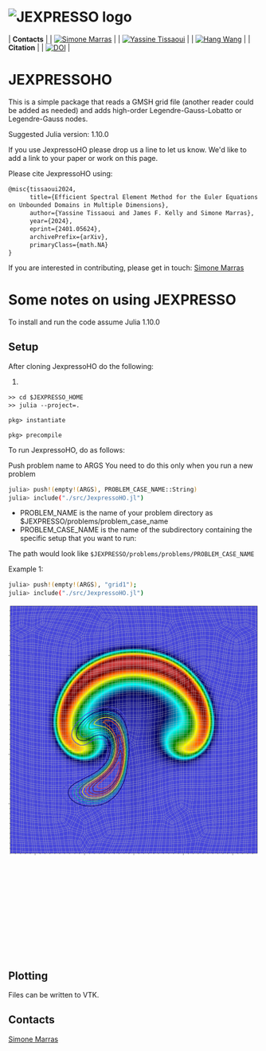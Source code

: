 # <img src="https://github.com/smarras79/JexpressoHO/blob/master/assets/logo-ext2.png" width="500" title="JEXPRESSO logo">

| **Contacts**  |
| [![Simone Marras](https://img.shields.io/badge/Simone%20Marras-smarras%40njit.edu-8e7cc3)](mailto:smarras@njit.edu) |
| [![Yassine Tissaoui](https://img.shields.io/badge/Yassine%20Tissaoui-yt277%40njit.edu-8e7cc3)](mailto:yt277@njit.edu) |
| [![Hang Wang](https://img.shields.io/badge/Hang%20Wang-hang.wang%40njit.edu-8e7cc3)](mailto:hang.wang@njit.edu) |
| **Citation** |
| [![DOI](https://img.shields.io/badge/article-arXiv:2401.05624-green)](https://doi.org/10.48550/arXiv.2401.05624) |

# JEXPRESSOHO
This is a simple package that reads a GMSH grid file (another reader could be added as needed) and adds high-order Legendre-Gauss-Lobatto or Legendre-Gauss nodes.

Suggested Julia version: 1.10.0

If you use JexpressoHO please drop us a line to let us know. We'd like to add a link to your paper or work on this page.

Please cite JexpressoHO using:

```
@misc{tissaoui2024,
      title={Efficient Spectral Element Method for the Euler Equations on Unbounded Domains in Multiple Dimensions}, 
      author={Yassine Tissaoui and James F. Kelly and Simone Marras},
      year={2024},
      eprint={2401.05624},
      archivePrefix={arXiv},
      primaryClass={math.NA}
}
```

If you are interested in contributing, please get in touch:
[Simone Marras](mailto:smarras@njit.edu)


# Some notes on using JEXPRESSO

To install and run the code assume Julia 1.10.0

## Setup 

After cloning JexpressoHO do the following:

1.
```bashx
>> cd $JEXPRESSO_HOME
>> julia --project=.
```

```
pkg> instantiate
```
```
pkg> precompile
```


To run JexpressoHO, do as follows:

Push problem name to ARGS
You need to do this only when you run a new problem
```bash
julia> push!(empty!(ARGS), PROBLEM_CASE_NAME::String)
julia> include("./src/JexpressoHO.jl")
```

* PROBLEM_NAME is the name of your problem directory as $JEXPRESSO/problems/problem_case_name
* PROBLEM_CASE_NAME is the name of the subdirectory containing the specific setup that you want to run: 

The path would look like 
```$JEXPRESSO/problems/problems/PROBLEM_CASE_NAME```

Example 1:
```bash
julia> push!(empty!(ARGS), "grid1");
julia> include("./src/JexpressoHO.jl")
```

<img src="assets/thetaTracersMeshUnstr.png"
     alt="Markdown icon"
     style="float: left; margin-right: 5px;" />


```
@article{tissaoui2024,
  author = {Y. Tissaoui and J. F. Kelly and S. Marras}
  title = {Efficient Spectral Element Method for the Euler Equations on Unbounded Domains in Multiple Dimensions},
  url = {https://arxiv.org/abs/2401.05624},
  year = {2024},
  journal = {arXiv:2401.05624 [math.NA]},
}
```

## Plotting
Files can be written to VTK. 

## Contacts
[Simone Marras](mailto:smarras@njit.edu)
